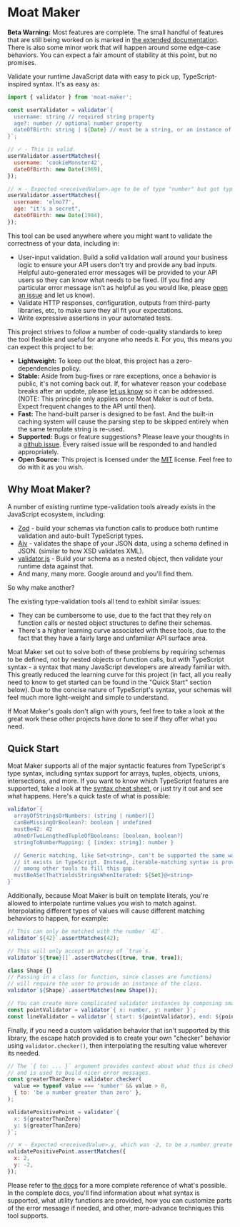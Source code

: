 # Moat Maker

**Beta Warning:** Most features are complete. The small handful of features that are still being worked on is marked in [the extended documentation](https://app.gitbook.com/s/YOh5ZUUyIWGqXAqSjtfW/). There is also some minor work that will happen around some edge-case behaviors. You can expect a fair amount of stability at this point, but no promises.

Validate your runtime JavaScript data with easy to pick up, TypeScript-inspired syntax. It's as easy as:

```javascript
import { validator } from 'moat-maker';

const userValidator = validator`{
  username: string // required string property
  age?: number // optional number property
  dateOfBirth: string | ${Date} // must be a string, or an instance of Date
}`;

// ✓ - This is valid.
userValidator.assertMatches({
  username: 'cookieMonster42',
  dateOfBirth: new Date(1969),
});

// ✕ - Expected <receivedValue>.age to be of type "number" but got type "string".
userValidator.assertMatches({
  username: 'elmo77',
  age: "it's a secret",
  dateOfBirth: new Date(1984),
});
```

This tool can be used anywhere where you might want to validate the correctness of your data, including in:
* User-input validation. Build a solid validation wall around your business logic to ensure your API users don't try and provide any bad inputs. Helpful auto-generated error messages will be provided to your API users so they can know what needs to be fixed. (If you find any particular error message isn't as helpful as you would like, please [open an issue](https://github.com/theScottyJam/moat-maker/issues/new) and let us know).
* Validate HTTP responses, configuration, outputs from third-party libraries, etc, to make sure they all fit your expectations.
* Write expressive assertions in your automated tests.

This project strives to follow a number of code-quality standards to keep the tool flexible and useful for anyone who needs it. For you, this means you can expect this project to be:
* **Lightweight:** To keep out the bloat, this project has a zero-dependencies policy.
* **Stable:** Aside from bug-fixes or rare exceptions, once a behavior is public, it's not coming back out. If, for whatever reason your codebase breaks after an update, please [let us know](https://github.com/theScottyJam/moat-maker/issues/new) so it can be addressed. (NOTE: This principle only applies once Moat Maker is out of beta. Expect frequent changes to the API until then).
* **Fast:** The hand-built parser is designed to be fast. And the built-in caching system will cause the parsing step to be skipped entirely when the same template string is re-used.
* **Supported:** Bugs or feature suggestions? Please leave your thoughts in a [github issue](https://github.com/theScottyJam/moat-maker/issues/new). Every raised issue will be responded to and handled appropriately.
* **Open Source:** This project is licensed under the [MIT](https://github.com/theScottyJam/moat-maker/blob/main/LICENSE) license. Feel free to do with it as you wish.

## Why Moat Maker?

A number of existing runtime type-validation tools already exists in the JavaScript ecosystem, including:
* [Zod](https://github.com/colinhacks/zod) - build your schemas via function calls to produce both runtime validation and auto-built TypeScript types.
* [Ajv](https://github.com/ajv-validator/ajv) - validates the shape of your JSON data, using a schema defined in JSON. (similar to how XSD validates XML).
* [validator.js](https://github.com/mikeerickson/validatorjs) - Build your schema as a nested object, then validate your runtime data against that.
* And many, many more. Google around and you'll find them.

So why make another?

The existing type-validation tools all tend to exhibit similar issues:
* They can be cumbersome to use, due to the fact that they rely on function calls or nested object structures to define their schemas.
* There's a higher learning curve associated with these tools, due to the fact that they have a fairly large and unfamiliar API surface area.

Moat Maker set out to solve both of these problems by requiring schemas to be defined, not by nested objects or function calls, but with TypeScript syntax - a syntax that many JavaScript developers are already familiar with. This greatly reduced the learning curve for this project (in fact, all you really need to know to get started can be found in the "Quick Start" section below). Due to the concise nature of TypeScript's syntax, your schemas will feel much more light-weight and simple to understand.

If Moat Maker's goals don't align with yours, feel free to take a look at the great work these other projects have done to see if they offer what you need.

## Quick Start

Moat Maker supports all of the major syntactic features from TypeScript's type syntax, including syntax support for arrays, tuples, objects, unions, intersections, and more. If you want to know which TypeScript features are supported, take a look at the [syntax cheat sheet](https://thescottyjam.gitbook.io/moat-maker/resources/syntax-cheat-sheet), or just try it out and see what happens. Here's a quick taste of what is possible:

```javascript
validator`{
  arrayOfStringsOrNumbers: (string | number)[]
  canBeMissingOrBoolean?: boolean | undefined
  mustBe42: 42
  aOneOrTwoLengthedTupleOfBooleans: [boolean, boolean?]
  stringToNumberMapping: { [index: string]: number }

  // Generic matching, like Set<string>, can't be supported the same way
  // it exists in TypeScript. Instead, iterable-matching syntax is provided
  // among other tools to fill this gap.
  mustBeASetThatYieldsStringsWhenIterated: ${Set}@<string>
}`
```

Additionally, because Moat Maker is built on template literals, you're allowed to interpolate runtime values you wish to match against. Interpolating different types of values will cause different matching behaviors to happen, for example:

```javascript
// This can only be matched with the number `42`.
validator`${42}`.assertMatches(42);

// This will only accept an array of `true`s.
validator`${true}[]`.assertMatches([true, true, true]);

class Shape {}
// Passing in a class (or function, since classes are functions)
// will require the user to provide an instance of the class.
validator`${Shape}`.assertMatches(new Shape());

// You can create more complicated validator instances by composing smaller ones.
const pointValidator = validator`{ x: number, y: number }`;
const lineValidator = validator`{ start: ${pointValidator}, end: ${pointValidator} }`;
```

Finally, if you need a custom validation behavior that isn't supported by this library, the escape hatch provided is to create your own "checker" behavior using `validator.checker()`, then interpolating the resulting value wherever its needed.

```javascript
// The `{ to: ... }` argument provides context about what this is checking for,
// and is used to build nicer error messages.
const greaterThanZero = validator.checker(
  value => typeof value === 'number' && value > 0,
  { to: 'be a number greater than zero' },
);

validatePositivePoint = validator`{
  x: ${greaterThanZero}
  y: ${greaterThanZero}
}`;

// ✕ - Expected <receivedValue>.y, which was -2, to be a number greater than zero.
validatePositivePoint.assertMatches({
  x: 2,
  y: -2,
});
```

Please refer to [the docs](https://thescottyjam.gitbook.io/moat-maker/) for a more complete reference of what's possible. In the complete docs, you'll find information about what syntax is supported, what utility functions are provided, how you can customize parts of the error message if needed, and other, more-advance techniques this tool supports.
